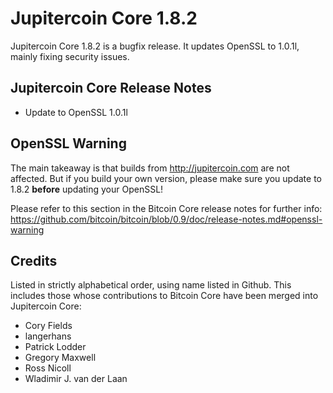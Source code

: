 # Jupitercoin Core 1.8.2

Jupitercoin Core 1.8.2 is a bugfix release. It updates OpenSSL to 1.0.1l, mainly fixing security issues.

## Jupitercoin Core Release Notes

* Update to OpenSSL 1.0.1l


## OpenSSL Warning

The main takeaway is that builds from http://jupitercoin.com are not affected. But if you build your own version,
please make sure you update to 1.8.2 **before** updating your OpenSSL!

Please refer to this section in the Bitcoin Core release notes for further info: https://github.com/bitcoin/bitcoin/blob/0.9/doc/release-notes.md#openssl-warning


## Credits

Listed in strictly alphabetical order, using name listed in Github. This
includes those whose contributions to Bitcoin Core have been merged
into Jupitercoin Core:

* Cory Fields
* langerhans
* Patrick Lodder
* Gregory Maxwell
* Ross Nicoll
* Wladimir J. van der Laan
